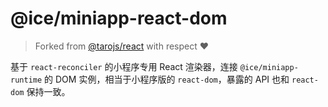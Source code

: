 # @ice/miniapp-react-dom

> Forked from [@tarojs/react](https://github.com/NervJS/taro/tree/next/packages/taro-react) with respect ❤️

基于 `react-reconciler` 的小程序专用 React 渲染器，连接 `@ice/miniapp-runtime` 的 DOM 实例，相当于小程序版的 `react-dom`，暴露的 API 也和 `react-dom` 保持一致。
